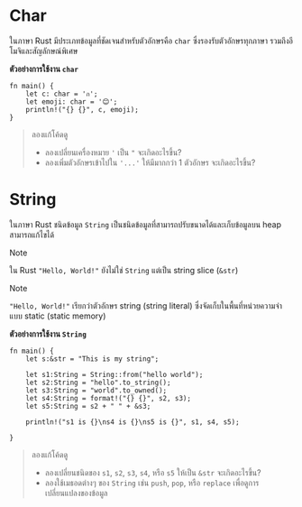 # Char

ในภาษา Rust มีประเภทข้อมูลที่ชัดเจนสำหรับตัวอักษรคือ `char` ซึ่งรองรับตัวอักษรทุกภาษา รวมถึงอีโมจิและสัญลักษณ์พิเศษ

**ตัวอย่างการใช้งาน `char`**

```rust, editable
fn main() {
    let c: char = 'ก';
    let emoji: char = '😊';
    println!("{} {}", c, emoji);
}
```

> ลองแก้โค้ดดู
>
> - ลองเปลี่ยนเครื่องหมาย `'` เป็น `"` จะเกิดอะไรขึ้น?
> - ลองเพิ่มตัวอักษรเข้าไปใน `'...'` ให้มีมากกว่า 1 ตัวอักษร จะเกิดอะไรขึ้น?

# String

ในภาษา Rust ชนิดข้อมูล `String` เป็นชนิดข้อมูลที่สามารถปรับขนาดได้และเก็บข้อมูลบน heap สามารถแก้ไขได้

> [!NOTE]
> ใน Rust `"Hello, World!"` ยังไม่ใช่ `String` แต่เป็น string slice (`&str`)

> [!NOTE]
> `"Hello, World!"` เรียกว่าตัวอักษร string (string literal) ซึ่งจัดเก็บในพื้นที่หน่วยความจำแบบ static (static memory)

**ตัวอย่างการใช้งาน `String`**

```rust, editable
fn main() {
    let s:&str = "This is my string";

    let s1:String = String::from("hello world");
    let s2:String = "hello".to_string();
    let s3:String = "world".to_owned();
    let s4:String = format!("{} {}", s2, s3);
    let s5:String = s2 + " " + &s3;

    println!("s1 is {}\ns4 is {}\ns5 is {}", s1, s4, s5);

}
```

> ลองแก้โค้ดดู
>
> - ลองเปลี่ยนชนิดของ `s1`, `s2`, `s3`, `s4`, หรือ `s5` ให้เป็น `&str` จะเกิดอะไรขึ้น?
> - ลองใช้เมธอดต่างๆ ของ `String` เช่น `push`, `pop`, หรือ `replace` เพื่อดูการเปลี่ยนแปลงของข้อมูล
